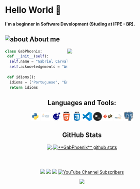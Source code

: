 # Hello World 👋

#### I'm a beginner in Software Development (Studing at IFPE - BR).

## <img width="45" alt="about" src="https://raw.github.com/elizarov/elizarov/master/about.png"> About me

<img align="right" width="300" src="https://i2.wp.com/allhtaccess.info/wp-content/uploads/2018/03/programming.gif?fit=1281%2C716&ssl=1" />

~~~python
class GabPhoenix:
 def __init__(self):
  self.name = "Gabriel Carvalho"
  self.acknowledgements = "Web and Software Development"

 def idioms():
  idioms = ["Portuguese", "English", "Spanish", "French"]
  return idioms
~~~ 

<div align="center">
<h2><b>Languages and Tools:</b></h2>

<code><img height="30" src="https://raw.githubusercontent.com/github/explore/80688e429a7d4ef2fca1e82350fe8e3517d3494d/topics/python/python.png"></code>
<code><img height="30" src="https://raw.githubusercontent.com/github/explore/80688e429a7d4ef2fca1e82350fe8e3517d3494d/topics/java/java.png"></code>
<code><img height="30" src="https://raw.githubusercontent.com/github/explore/80688e429a7d4ef2fca1e82350fe8e3517d3494d/topics/lua/lua.png"></code>
<code><img height="30" src="https://raw.githubusercontent.com/github/explore/80688e429a7d4ef2fca1e82350fe8e3517d3494d/topics/html/html.png"></code>
<code><img height="30" src="https://raw.githubusercontent.com/github/explore/80688e429a7d4ef2fca1e82350fe8e3517d3494d/topics/css/css.png"></code>
<code><img height="30" src="https://raw.githubusercontent.com/github/explore/80688e429a7d4ef2fca1e82350fe8e3517d3494d/topics/visual-studio-code/visual-studio-code.png"></code>
<code><img height="30" src="https://raw.githubusercontent.com/github/explore/80688e429a7d4ef2fca1e82350fe8e3517d3494d/topics/terminal/terminal.png"></code>
<code><img height="30" src="https://raw.githubusercontent.com/github/explore/80688e429a7d4ef2fca1e82350fe8e3517d3494d/topics/git/git.png"></code>
<code><img height="30" src="https://raw.githubusercontent.com/github/explore/80688e429a7d4ef2fca1e82350fe8e3517d3494d/topics/mysql/mysql.png"></code>
<code><img height="30" src="https://raw.githubusercontent.com/github/explore/80688e429a7d4ef2fca1e82350fe8e3517d3494d/topics/postgresql/postgresql.png"></code>
</div>


<div align="center">
 <h2><b>GitHub Stats</b></h2>

<a href="https://github.com/GabPhoenix">
  <img align="center" src="https://github-readme-stats.vercel.app/api/top-langs/?username=GabPhoenix&theme=dracula&hide_langs_below=1" />
</a>

<a href="https://github.com/GabPhoenix/">
 <img align="center" src="https://github-readme-stats.vercel.app/api?username=GabPhoenix&show_icons=true&theme=dracula&line_height=27" alt="**GabPhoenix** github stats"/>
</a>
</div>

<br><br>
<div align="center">
<p align="center">
  <a href="contatotrabalhogab@gmail.com" alt="Gmail">
  <img src="https://img.shields.io/badge/-Gmail-FF0000?style=flat-square&labelColor=FF0000&logo=gmail&logoColor=white&link=contatotrabalhogab@gmail.com" /></a>

  <a href="https://www.linkedin.com/in/gabriel-carvalho-98125620a/" alt="Linkedin">
  <img src="https://img.shields.io/badge/-Linkedin-0e76a8?style=flat-square&logo=Linkedin&logoColor=white&link=https://www.linkedin.com/in/gabriel-carvalho-98125620a/" /></a>

  <a href="https://www.instagram.com/iamgabc/" alt="Instagram">
  <img src="https://img.shields.io/badge/-Instagram-DF0174?style=flat-square&labelColor=DF0174&logo=instagram&logoColor=white&link=https://www.instagram.com/iamgabc/"/></a>
 
  <a href="https://www.youtube.com/channel/UC3PgfwQY6rSfiGTdAFkNLXQ" alt="YouTube"> 
  <img alt="YouTube Channel Subscribers" src="https://img.shields.io/youtube/channel/subscribers/UC3PgfwQY6rSfiGTdAFkNLXQ?logo=Youtube&style=flat-square">
</p>  

![](https://komarev.com/ghpvc/?username=GabPhoenix&color=82052f)
</div>
<!-- Template by VanessaSwerts -->
